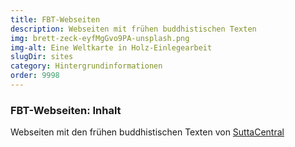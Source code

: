 ```yaml
---
title: FBT-Webseiten
description: Webseiten mit frühen buddhistischen Texten
img: brett-zeck-eyfMgGvo9PA-unsplash.png
img-alt: Eine Weltkarte in Holz-Einlegearbeit
slugDir: sites
category: Hintergrundinformationen
order: 9998
---
```

### FBT-Webseiten: Inhalt
Webseiten mit den frühen buddhistischen Texten von [SuttaCentral](https://suttacentral.net)

